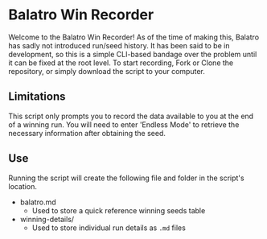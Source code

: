 # Balatro Win Recorder 
Welcome to the Balatro Win Recorder! As of the time of making this, Balatro has sadly not introduced run/seed history. It has been said to be in development, so this is a simple CLI-based bandage over the problem until it can be fixed at the root level. To start recording, Fork or Clone the repository, or simply download the script to your computer.

## Limitations
This script only prompts you to record the data available to you at the end of a winning run. You will need to enter 'Endless Mode' to retrieve the necessary information after obtaining the seed.

## Use
Running the script will create the following file and folder in the script's location.
- balatro.md
  - Used to store a quick reference winning seeds table
- winning-details/
  - Used to store individual run details as `.md` files